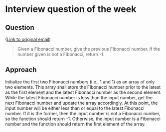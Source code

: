 # Interview question of the week

## Question

([Link to original email](https://buttondown.email/cassidoo/archive/it-takes-a-lot-of-hard-work-to-remain-positive/))

> Given a Fibonacci number, give the previous Fibonacci number. If the number
> given is not a Fibonacci, return -1.

## Approach

Initialize the first two Fibonacci numbers (i.e., 1 and 1) as an array of only
two elements. This array shall store the Fibonacci number prior to the latest as
the first element and the latest Fibonacci number as the second element. While
the latest Fibonacci number is less than the input number, get the next
Fibonacci number and update the array accordingly. At this point, the input
number will be either less than or equal to the latest Fibonacci number. If it
is the former, then the input number is not a Fibonacci number, so the function
should return -1. Otherwise, the input number is a Fibonacci number and the
function should return the first element of the array.
